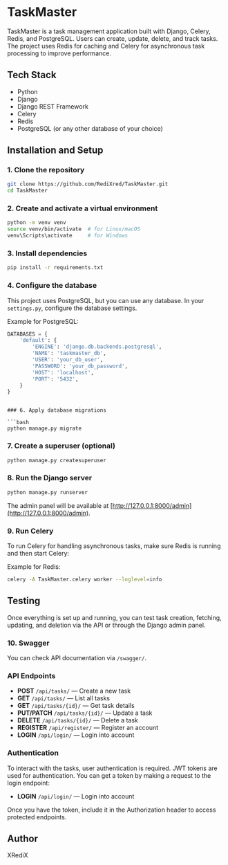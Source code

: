 # TaskMaster

TaskMaster is a task management application built with Django, Celery, Redis, and PostgreSQL. Users can create, update, delete, and track tasks. The project uses Redis for caching and Celery for asynchronous task processing to improve performance.

## Tech Stack

- Python
- Django
- Django REST Framework
- Celery
- Redis
- PostgreSQL (or any other database of your choice)

## Installation and Setup

### 1. Clone the repository

```bash
git clone https://github.com/RediXred/TaskMaster.git
cd TaskMaster
```

### 2. Create and activate a virtual environment

```bash
python -m venv venv
source venv/bin/activate  # for Linux/macOS
venv\Scripts\activate     # for Windows
```

### 3. Install dependencies

```bash
pip install -r requirements.txt
```

### 4. Configure the database

This project uses PostgreSQL, but you can use any database. In your `settings.py`, configure the database settings.

Example for PostgreSQL:

```python
DATABASES = {
    'default': {
        'ENGINE': 'django.db.backends.postgresql',
        'NAME': 'taskmaster_db',
        'USER': 'your_db_user',
        'PASSWORD': 'your_db_password',
        'HOST': 'localhost',
        'PORT': '5432',
    }
}
```

```

### 6. Apply database migrations

```bash
python manage.py migrate
```

### 7. Create a superuser (optional)

```bash
python manage.py createsuperuser
```

### 8. Run the Django server

```bash
python manage.py runserver
```

The admin panel will be available at [http://127.0.0.1:8000/admin](http://127.0.0.1:8000/admin).

### 9. Run Celery

To run Celery for handling asynchronous tasks, make sure Redis is running and then start Celery:

Example for Redis:

```bash
celery -A TaskMaster.celery worker --loglevel=info
```

## Testing

Once everything is set up and running, you can test task creation, fetching, updating, and deletion via the API or through the Django admin panel.

### 10. Swagger

You can check API documentation via `/swagger/`.

### API Endpoints

- **POST** `/api/tasks/` — Create a new task
- **GET** `/api/tasks/` — List all tasks
- **GET** `/api/tasks/{id}/` — Get task details
- **PUT/PATCH** `/api/tasks/{id}/` — Update a task
- **DELETE** `/api/tasks/{id}/` — Delete a task
- **REGISTER** `/api/register/` — Register an account
- **LOGIN** `/api/login/` — Login into account

### Authentication

To interact with the tasks, user authentication is required. JWT tokens are used for authentication. You can get a token by making a request to the login endpoint:
- **LOGIN** `/api/login/` — Login into account
  
Once you have the token, include it in the Authorization header to access protected endpoints.

## Author

XRediX

